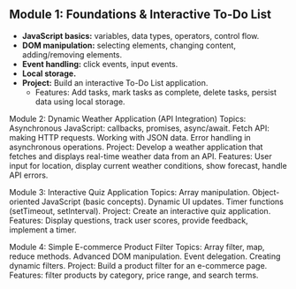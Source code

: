 ## **Module 1: Foundations & Interactive To-Do List**
- **JavaScript basics:** variables, data types, operators, control flow.
- **DOM manipulation:** selecting elements, changing content, adding/removing elements.
- **Event handling:** click events, input events.
- **Local storage.**
- **Project:** Build an interactive To-Do List application.
    - Features: Add tasks, mark tasks as complete, delete tasks, persist data using local storage.

Module 2: Dynamic Weather Application (API Integration)
Topics:
Asynchronous JavaScript: callbacks, promises, async/await.
Fetch API: making HTTP requests.
Working with JSON data.
Error handling in asynchronous operations.
Project: Develop a weather application that fetches and displays real-time weather data from an API.
Features: User input for location, display current weather conditions, show forecast, handle API errors.

Module 3: Interactive Quiz Application
Topics:
Array manipulation.
Object-oriented JavaScript (basic concepts).
Dynamic UI updates.
Timer functions (setTimeout, setInterval).
Project: Create an interactive quiz application.
Features: Display questions, track user scores, provide feedback, implement a timer.

Module 4: Simple E-commerce Product Filter
Topics:
Array filter, map, reduce methods.
Advanced DOM manipulation.
Event delegation.
Creating dynamic filters.
Project: Build a product filter for an e-commerce page.
Features: filter products by category, price range, and search terms.

